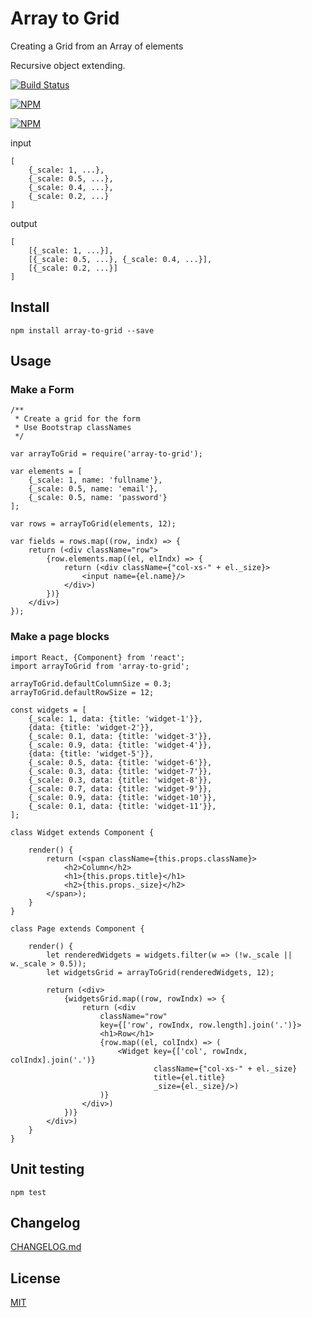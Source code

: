 # Array to Grid
Creating a Grid from an Array of elements

Recursive object extending.

[![Build Status](https://api.travis-ci.org/edtoken/array-to-grid.svg?branch=master)](https://travis-ci.org/edtoken/array-to-grid)

[![NPM](https://nodei.co/npm/array-to-grid.png?downloads=true&downloadRank=true&stars=true)](https://nodei.co/npm/array-to-grid/)

[![NPM](https://nodei.co/npm-dl/array-to-grid.png?height=3)](https://nodei.co/npm/array-to-grid/)


input
``` 
[
    {_scale: 1, ...}, 
    {_scale: 0.5, ...}, 
    {_scale: 0.4, ...}, 
    {_scale: 0.2, ...}
]
```

output
``` 
[
    [{_scale: 1, ...}],
    [{_scale: 0.5, ...}, {_scale: 0.4, ...}],
    [{_scale: 0.2, ...}]
]
```

## Install
```
npm install array-to-grid --save
```

## Usage

### Make a Form
```
/**
 * Сreate a grid for the form
 * Use Bootstrap classNames
 */
 
var arrayToGrid = require('array-to-grid');

var elements = [
	{_scale: 1, name: 'fullname'},
	{_scale: 0.5, name: 'email'},
	{_scale: 0.5, name: 'password'}
];

var rows = arrayToGrid(elements, 12);

var fields = rows.map((row, indx) => {
	return (<div className="row">
		{row.elements.map((el, elIndx) => {
			return (<div className={"col-xs-" + el._size}>
				<input name={el.name}/>
			</div>)
		})}
	</div>)
});

```

### Make a page blocks
```
import React, {Component} from 'react';
import arrayToGrid from 'array-to-grid';

arrayToGrid.defaultColumnSize = 0.3;
arrayToGrid.defaultRowSize = 12;

const widgets = [
	{_scale: 1, data: {title: 'widget-1'}},
	{data: {title: 'widget-2'}},
	{_scale: 0.1, data: {title: 'widget-3'}},
	{_scale: 0.9, data: {title: 'widget-4'}},
	{data: {title: 'widget-5'}},
	{_scale: 0.5, data: {title: 'widget-6'}},
	{_scale: 0.3, data: {title: 'widget-7'}},
	{_scale: 0.3, data: {title: 'widget-8'}},
	{_scale: 0.7, data: {title: 'widget-9'}},
	{_scale: 0.9, data: {title: 'widget-10'}},
	{_scale: 0.1, data: {title: 'widget-11'}},
];

class Widget extends Component {

	render() {
		return (<span className={this.props.className}>
			<h2>Column</h2>
			<h1>{this.props.title}</h1>
			<h2>{this.props._size}</h2>
		</span>);
	}
}

class Page extends Component {

	render() {
		let renderedWidgets = widgets.filter(w => (!w._scale || w._scale > 0.5));
		let widgetsGrid = arrayToGrid(renderedWidgets, 12);

		return (<div>
			{widgetsGrid.map((row, rowIndx) => {
				return (<div
					className="row"
					key={['row', rowIndx, row.length].join('.')}>
					<h1>Row</h1>
					{row.map((el, colIndx) => (
						<Widget key={['col', rowIndx, colIndx].join('.')}
								className={"col-xs-" + el._size}
								title={el.title}
								_size={el._size}/>)
					)}
				</div>)
			})}
		</div>)
	}
}
```

## Unit testing
```
npm test
```

## Changelog
[CHANGELOG.md](./CHANGELOG.md)

## License
[MIT](https://github.com/edtoken/array-to-grid/blob/master/LICENSE)
